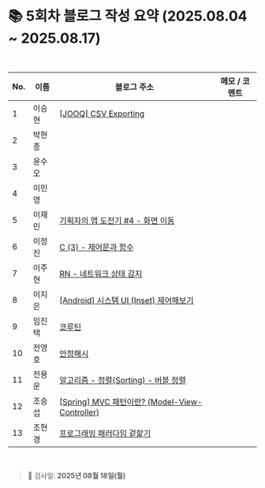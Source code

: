 # 📚 5회차 블로그 작성 요약 (2025.08.04 ~ 2025.08.17)

<br>

| No. | 이름   | 블로그 주소                                           | 메모 / 코멘트 |
|-----|--------|--------------------------------------------------------|----------------|
| 1   | 이승현 |    [[JOOQ] CSV Exporting](https://ssddo-story.tistory.com/68)                                                    |                |
| 2   | 박현종 |                                                        |                |
| 3   | 윤수오 |                                                        |                |
| 4   | 이민영 |                                                        |                |
| 5   | 이재민 |    [기획자의 앱 도전기 #4 - 화면 이동](https://jam-scribble.tistory.com/43)                                                    |                |
| 6   | 이정진 |      [C (3) - 제어문과 함수](https://freshdev.tistory.com/59)                                                  |                |
| 7   | 이주현 |     [RN - 네트워크 상태 감지](https://jujus.gitbook.io/jutrongs-docs/my-storage/react-native/rn)                                               |                |
| 8   | 이지은 |     [[Android] 시스템 UI (Inset) 제어해보기](https://ji-eeeun.tistory.com/127)   |                |
| 9   | 임진택 |     [코루틴](https://taekt.tistory.com/43)                                                   |                |
| 10  | 전영호 |      [안정해시](https://aplbly.tistory.com/31)                                                  |                |
| 11  | 전용운 |      [알고리즘 - 정렬(Sorting) - 버블 정렬](https://jun-yu.tistory.com/14)                                                  |                |
| 12  | 조승섭 |    [[Spring] MVC 패턴이란? (Model-View-Controller)](https://seopseophaeee.tistory.com/11)        |                |
| 13  | 조현경 | [프로그래밍 패러다임 겉핥기](https://velog.io/@edocnuyh/프로그래밍-패러다임-겉핥기)                                                       |                |

<br>

> 📌 검사일: **2025년 08월 18일(월)**
